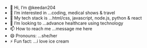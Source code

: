 - 👋 Hi, I’m @keedan204
- 👀 I’m interested in ...coding, medical shows & travel
- 🌱 My tech stack is ...html/css, javascript, node.js, python & react
- 💞️ I’m looking to ...advance healthcare using technology
- 📫 How to reach me ...message me here
- 😄 Pronouns: ...she/her
- ⚡ Fun fact: ...i love ice cream

<!---
keedan204/keedan204 is a ✨ special ✨ repository because its `README.md` (this file) appears on your GitHub profile.
You can click the Preview link to take a look at your changes.
--->
